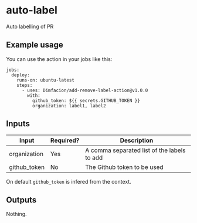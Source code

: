 # auto-label
Auto labelling of PR

## Example usage
You can use the action in your jobs like this:

```
jobs:
  deploy:
    runs-on: ubuntu-latest
    steps:
      - uses: Dimfacion/add-remove-label-action@v1.0.0
        with:
          github_token: ${{ secrets.GITHUB_TOKEN }}
          organization: label1, label2
```

## Inputs

| Input | Required? | Description |
| ----- | --------- | ----------- |
| organization | Yes | A comma separated list of the labels to add |
| github_token | No | The Github token to be used |

On default `github_token` is infered from the context.

## Outputs
Nothing.
